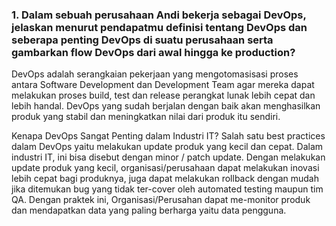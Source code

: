 ###  1.	Dalam sebuah perusahaan Andi bekerja sebagai DevOps, jelaskan menurut pendapatmu definisi tentang DevOps dan seberapa penting DevOps di suatu perusahaan serta gambarkan flow DevOps dari awal hingga ke production?

DevOps adalah serangkaian pekerjaan yang mengotomasisasi proses antara Software Development dan Development Team agar mereka dapat melakukan proses build, test dan release perangkat lunak lebih cepat dan lebih handal. DevOps yang sudah berjalan dengan baik akan menghasilkan produk yang stabil dan meningkatkan nilai dari produk itu sendiri.

Kenapa DevOps Sangat Penting dalam Industri IT?
Salah satu best practices dalam DevOps yaitu melakukan update produk yang kecil dan cepat. Dalam industri IT, ini bisa disebut dengan minor / patch update. Dengan melakukan update produk yang kecil, organisasi/perusahaan dapat melakukan inovasi lebih cepat bagi produknya, juga dapat melakukan rollback dengan mudah jika ditemukan bug yang tidak ter-cover oleh automated testing maupun tim QA. Dengan praktek ini, Organisasi/Perusahan dapat me-monitor produk dan mendapatkan data yang paling berharga yaitu data pengguna.

